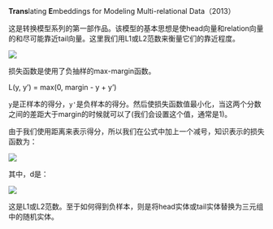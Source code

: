 **Trans**lating **E**mbeddings for Modeling Multi-relational Data（2013）

这是转换模型系列的第一部作品。该模型的基本思想是使head向量和relation向量的和尽可能靠近tail向量。这里我们用L1或L2范数来衡量它们的靠近程度。

![](https://tva1.sinaimg.cn/large/0081Kckwly1gm3x05c98tj30f70d9t9w.jpg)

损失函数是使用了负抽样的max-margin函数。

L(y, y’) = max(0, margin - y + y’)

`y`是正样本的得分，`y'`是负样本的得分。然后使损失函数值最小化，当这两个分数之间的差距大于margin的时候就可以了(我们会设置这个值，通常是1)。

由于我们使用距离来表示得分，所以我们在公式中加上一个减号，知识表示的损失函数为：

![](https://tva1.sinaimg.cn/large/0081Kckwly1gm3x0d5vm7j30jv029wf5.jpg)

其中，d是：

![](https://tva1.sinaimg.cn/large/0081Kckwly1gm3x0hpcidj307801a3yl.jpg)

这是L1或L2范数。至于如何得到负样本，则是将head实体或tail实体替换为三元组中的随机实体。

